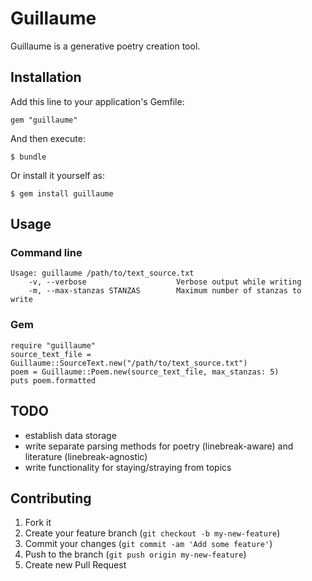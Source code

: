 # Guillaume

Guillaume is a generative poetry creation tool.

## Installation

Add this line to your application's Gemfile:

    gem "guillaume"

And then execute:

    $ bundle

Or install it yourself as:

    $ gem install guillaume

## Usage

### Command line

    Usage: guillaume /path/to/text_source.txt
        -v, --verbose                    Verbose output while writing
        -m, --max-stanzas STANZAS        Maximum number of stanzas to write

### Gem

    require "guillaume"
    source_text_file = Guillaume::SourceText.new("/path/to/text_source.txt")
    poem = Guillaume::Poem.new(source_text_file, max_stanzas: 5)
    puts poem.formatted

## TODO

- establish data storage
- write separate parsing methods for poetry (linebreak-aware) and literature (linebreak-agnostic)
- write functionality for staying/straying from topics

## Contributing

1. Fork it
2. Create your feature branch (`git checkout -b my-new-feature`)
3. Commit your changes (`git commit -am 'Add some feature'`)
4. Push to the branch (`git push origin my-new-feature`)
5. Create new Pull Request
